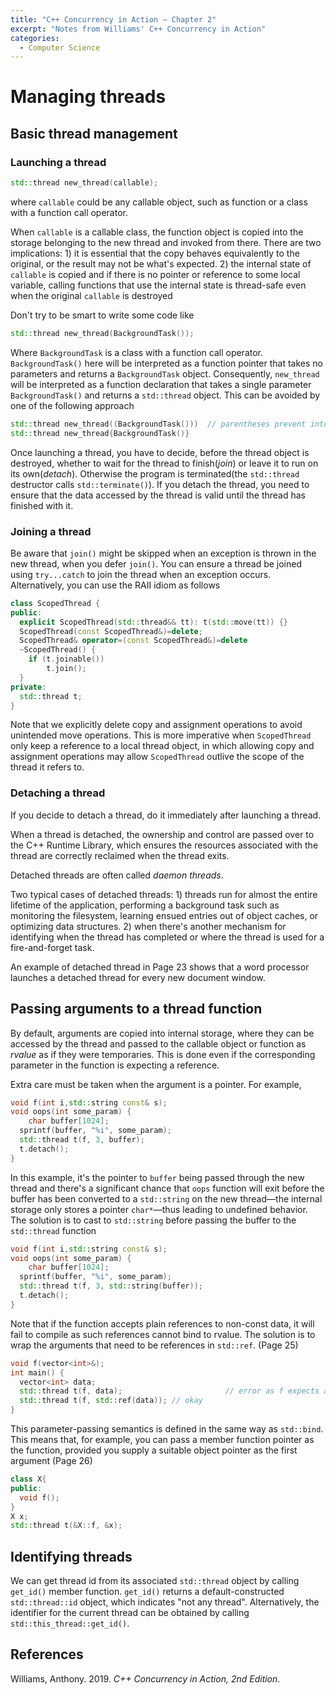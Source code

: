 ```yaml
---
title: "C++ Concurrency in Action — Chapter 2"
excerpt: "Notes from Williams' C++ Concurrency in Action"
categories:
  - Computer Science
---
```


# Managing threads

## Basic thread management

### Launching a thread

```c++
std::thread new_thread(callable);
```

where `callable` could be any callable object, such as function or a class with a function call operator. 

When `callable` is a callable class, the function object is copied into the storage belonging to the new thread and invoked from there. There are two implications: 1) it is essential that the copy behaves equivalently to the original, or the result may not be what's expected. 2) the internal state of `callable` is copied and if there is no pointer or reference to some local variable, calling functions that use the internal state is thread-safe even when the original `callable` is destroyed

Don't try to be smart to write some code like

```c++
std::thread new_thread(BackgroundTask());
```

Where `BackgroundTask` is a class with a function call operator. `BackgroundTask()` here will be interpreted as a function pointer that takes no parameters and returns a `BackgroundTask` object. Consequently, `new_thread` will be interpreted as a function declaration that takes a single parameter `BackgroundTask()` and returns a `std::thread` object. This can be avoided by one of the following approach

```c++
std::thread new_thread((BackgroundTask()))	// parentheses prevent interpretation as a function declaration
std::thread new_thread{BackgroundTask()}
```

Once launching a thread, you have to decide, before the thread object is destroyed, whether to wait for the thread to finish(*join*) or leave it to run on its own(*detach*). Otherwise the program is terminated(the `std::thread` destructor calls `std::terminate()`). If you detach the thread, you need to ensure that the data accessed by the thread is valid until the thread has finished with it. 

### Joining a thread

Be aware that `join()` might be skipped when an exception is thrown in the new thread, when you defer `join()`. You can ensure a thread be joined using `try...catch` to join the thread when an exception occurs. Alternatively, you can use the RAII idiom as follows

```c++
class ScopedThread {
public:
  explicit ScopedThread(std::thread&& tt): t(std::move(tt)) {}
  ScopedThread(const ScopedThread&)=delete;
  ScopedThread& operator=(const ScopedThread&)=delete
  ~ScopedThread() {
    if (t.joinable())
      	t.join();
  }
private:
  std::thread t;
}
```

Note that we explicitly delete copy and assignment operations to avoid unintended move operations. This is more imperative when `ScopedThread` only keep a reference to a local thread object, in which allowing copy and assignment operations may allow `ScopedThread` outlive the scope of the thread it refers to.

### Detaching a thread

If you decide to detach a thread, do it immediately after launching a thread.

When a thread is detached, the ownership and control are passed over to the C++ Runtime Library, which ensures the resources associated with the thread are correctly reclaimed when the thread exits.

Detached threads are often called *daemon threads*.

Two typical cases of detached threads: 1) threads run for almost the entire lifetime of the application, performing a background task such as monitoring the filesystem, learning ensued entries out of object caches, or optimizing data structures. 2) when there's another mechanism for identifying when the thread has completed or where the thread is used for a fire-and-forget task.

An example of detached thread in Page 23 shows that a word processor launches a detached thread for every new document window.

## Passing arguments to a thread function

By default, arguments are copied into internal storage, where they can be accessed by the thread and passed to the callable object or function as *rvalue* as if they were temporaries. This is done even if the corresponding parameter in the function is expecting a reference.

Extra care must be taken when the argument is a pointer. For example,

```c++
void f(int i,std::string const& s); 
void oops(int some_param) {
	char buffer[1024]; 
  sprintf(buffer, "%i", some_param);
  std::thread t(f, 3, buffer);
  t.detach();
}
```

In this example, it's the pointer to `buffer` being passed through the new thread and there's a significant chance that `oops` function will exit before the buffer has been converted to a `std::string` on the new thread—the internal storage only stores a pointer `char*`—thus leading to undefined behavior. The solution is to cast to `std::string` before passing the buffer to the `std::thread` function

```c++
void f(int i,std::string const& s); 
void oops(int some_param) {
	char buffer[1024]; 
  sprintf(buffer, "%i", some_param);
  std::thread t(f, 3, std::string(buffer));
  t.detach();
}
```

Note that if the function accepts plain references to non-const data, it will fail to compile as such references cannot bind to rvalue. The solution is to wrap the arguments that need to be references in `std::ref`.  (Page 25)

```c++
void f(vector<int>&);
int main() {
  vector<int> data;
  std::thread t(f, data);						// error as f expects a plain reference
  std::thread t(f, std::ref(data));	// okay
}
```

This parameter-passing semantics is defined in the same way as `std::bind`. This means that, for example, you can pass a member function pointer as the function, provided you supply a suitable object pointer as the first argument (Page 26)

```c++
class X{
public:
  void f();
}
X x;
std::thread t(&X::f, &x);
```

## Identifying threads

We can get thread id from its associated `std::thread` object by calling `get_id()` member function. `get_id()` returns a default-constructed `std::thread::id` object, which indicates "not any thread". Alternatively, the identifier for the current thread can be obtained by calling `std::this_thread::get_id()`.

## References

Williams, Anthony. 2019. *C++ Concurrency in Action, 2nd Edition*.